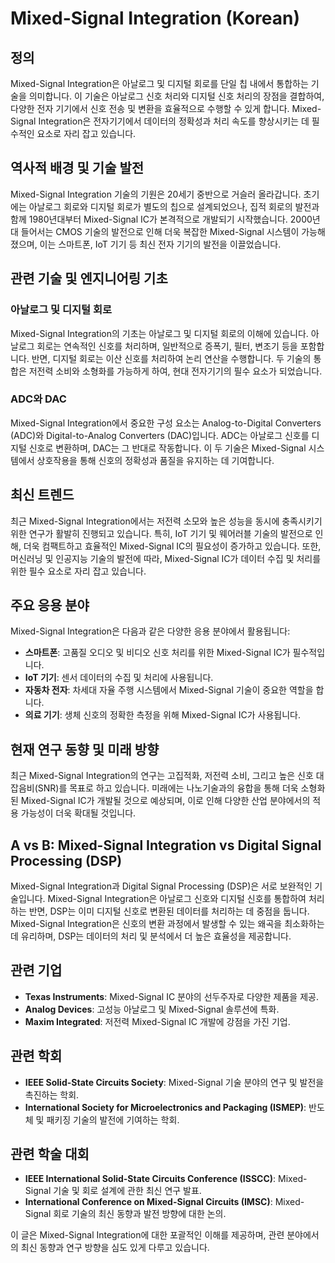 # Mixed-Signal Integration (Korean)

## 정의

Mixed-Signal Integration은 아날로그 및 디지털 회로를 단일 칩 내에서 통합하는 기술을 의미합니다. 이 기술은 아날로그 신호 처리와 디지털 신호 처리의 장점을 결합하여, 다양한 전자 기기에서 신호 전송 및 변환을 효율적으로 수행할 수 있게 합니다. Mixed-Signal Integration은 전자기기에서 데이터의 정확성과 처리 속도를 향상시키는 데 필수적인 요소로 자리 잡고 있습니다.

## 역사적 배경 및 기술 발전

Mixed-Signal Integration 기술의 기원은 20세기 중반으로 거슬러 올라갑니다. 초기에는 아날로그 회로와 디지털 회로가 별도의 칩으로 설계되었으나, 집적 회로의 발전과 함께 1980년대부터 Mixed-Signal IC가 본격적으로 개발되기 시작했습니다. 2000년대 들어서는 CMOS 기술의 발전으로 인해 더욱 복잡한 Mixed-Signal 시스템이 가능해졌으며, 이는 스마트폰, IoT 기기 등 최신 전자 기기의 발전을 이끌었습니다.

## 관련 기술 및 엔지니어링 기초

### 아날로그 및 디지털 회로

Mixed-Signal Integration의 기초는 아날로그 및 디지털 회로의 이해에 있습니다. 아날로그 회로는 연속적인 신호를 처리하며, 일반적으로 증폭기, 필터, 변조기 등을 포함합니다. 반면, 디지털 회로는 이산 신호를 처리하여 논리 연산을 수행합니다. 두 기술의 통합은 저전력 소비와 소형화를 가능하게 하여, 현대 전자기기의 필수 요소가 되었습니다.

### ADC와 DAC

Mixed-Signal Integration에서 중요한 구성 요소는 Analog-to-Digital Converters (ADC)와 Digital-to-Analog Converters (DAC)입니다. ADC는 아날로그 신호를 디지털 신호로 변환하며, DAC는 그 반대로 작동합니다. 이 두 기술은 Mixed-Signal 시스템에서 상호작용을 통해 신호의 정확성과 품질을 유지하는 데 기여합니다.

## 최신 트렌드

최근 Mixed-Signal Integration에서는 저전력 소모와 높은 성능을 동시에 충족시키기 위한 연구가 활발히 진행되고 있습니다. 특히, IoT 기기 및 웨어러블 기술의 발전으로 인해, 더욱 컴팩트하고 효율적인 Mixed-Signal IC의 필요성이 증가하고 있습니다. 또한, 머신러닝 및 인공지능 기술의 발전에 따라, Mixed-Signal IC가 데이터 수집 및 처리를 위한 필수 요소로 자리 잡고 있습니다.

## 주요 응용 분야

Mixed-Signal Integration은 다음과 같은 다양한 응용 분야에서 활용됩니다:

- **스마트폰**: 고품질 오디오 및 비디오 신호 처리를 위한 Mixed-Signal IC가 필수적입니다.
- **IoT 기기**: 센서 데이터의 수집 및 처리에 사용됩니다.
- **자동차 전자**: 차세대 자율 주행 시스템에서 Mixed-Signal 기술이 중요한 역할을 합니다.
- **의료 기기**: 생체 신호의 정확한 측정을 위해 Mixed-Signal IC가 사용됩니다.

## 현재 연구 동향 및 미래 방향

최근 Mixed-Signal Integration의 연구는 고집적화, 저전력 소비, 그리고 높은 신호 대 잡음비(SNR)를 목표로 하고 있습니다. 미래에는 나노기술과의 융합을 통해 더욱 소형화된 Mixed-Signal IC가 개발될 것으로 예상되며, 이로 인해 다양한 산업 분야에서의 적용 가능성이 더욱 확대될 것입니다.

## A vs B: Mixed-Signal Integration vs Digital Signal Processing (DSP)

Mixed-Signal Integration과 Digital Signal Processing (DSP)은 서로 보완적인 기술입니다. Mixed-Signal Integration은 아날로그 신호와 디지털 신호를 통합하여 처리하는 반면, DSP는 이미 디지털 신호로 변환된 데이터를 처리하는 데 중점을 둡니다. Mixed-Signal Integration은 신호의 변환 과정에서 발생할 수 있는 왜곡을 최소화하는 데 유리하며, DSP는 데이터의 처리 및 분석에서 더 높은 효율성을 제공합니다.

## 관련 기업

- **Texas Instruments**: Mixed-Signal IC 분야의 선두주자로 다양한 제품을 제공.
- **Analog Devices**: 고성능 아날로그 및 Mixed-Signal 솔루션에 특화.
- **Maxim Integrated**: 저전력 Mixed-Signal IC 개발에 강점을 가진 기업.

## 관련 학회

- **IEEE Solid-State Circuits Society**: Mixed-Signal 기술 분야의 연구 및 발전을 촉진하는 학회.
- **International Society for Microelectronics and Packaging (ISMEP)**: 반도체 및 패키징 기술의 발전에 기여하는 학회.

## 관련 학술 대회

- **IEEE International Solid-State Circuits Conference (ISSCC)**: Mixed-Signal 기술 및 회로 설계에 관한 최신 연구 발표.
- **International Conference on Mixed-Signal Circuits (IMSC)**: Mixed-Signal 회로 기술의 최신 동향과 발전 방향에 대한 논의.

이 글은 Mixed-Signal Integration에 대한 포괄적인 이해를 제공하며, 관련 분야에서의 최신 동향과 연구 방향을 심도 있게 다루고 있습니다.
